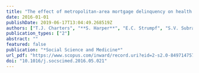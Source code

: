 ```yaml
---
title: "The effect of metropolitan-area mortgage delinquency on health behaviors, access to health services, and self-rated health in the United States, 2003-2010"
date: 2016-01-01
publishDate: 2019-06-17T13:04:49.268519Z
authors: ["T.J. Charters", "**S. Harper**", "E.C. Strumpf", "S.V. Subramanian", "M. Arcaya", "A. Nandi"]
publication_types: ["2"]
abstract: ""
featured: false
publication: "*Social Science and Medicine*"
url_pdf: "https://www.scopus.com/inward/record.uri?eid=2-s2.0-84971475791&doi=10.1016%2fj.socscimed.2016.05.021&partnerID=40&md5=b62f92b1fdff90db972a5329961b9166"
doi: "10.1016/j.socscimed.2016.05.021"
---
```


